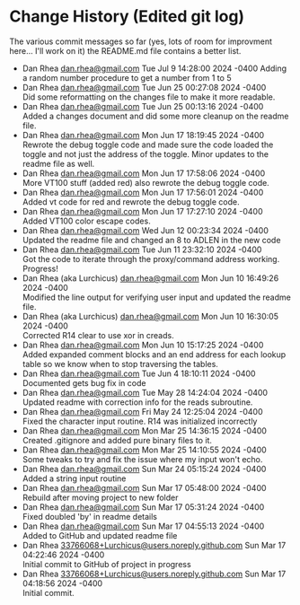 # Change History (Edited git log)

The various commit messages so far (yes, lots of room for improvment here... I'll work on it)
the README.md file contains a better list.

- Dan Rhea <dan.rhea@gmail.com> Tue Jul 9 14:28:00 2024 -0400
Adding a random number procedure to get a number from 1 to 5
- Dan Rhea <dan.rhea@gmail.com> Tue Jun 25 00:27:08 2024 -0400  
Did some reformatting on the changes file to make it more readable.
- Dan Rhea <dan.rhea@gmail.com> Tue Jun 25 00:13:16 2024 -0400  
Added a changes document and did some more cleanup on the readme file.
- Dan Rhea <dan.rhea@gmail.com>  Mon Jun 17 18:19:45 2024 -0400  
Rewrote the debug toggle code and made sure the code loaded the toggle and not just the address of the toggle. Minor updates to the readme file as well.
- Dan Rhea <dan.rhea@gmail.com> Mon Jun 17 17:58:06 2024 -0400  
More VT100 stuff (added red) also rewrote the debug toggle code.
- Dan Rhea <dan.rhea@gmail.com> Mon Jun 17 17:56:01 2024 -0400  
Added vt code for red and rewrote the debug toggle code.
- Dan Rhea <dan.rhea@gmail.com> Mon Jun 17 17:27:10 2024 -0400  
Added VT100 color escape codes.
- Dan Rhea <dan.rhea@gmail.com> Wed Jun 12 00:23:34 2024 -0400  
Updated the readme file and changed an 8 to ADLEN in the new code
- Dan Rhea <dan.rhea@gmail.com> Tue Jun 11 23:32:10 2024 -0400  
Got the code to iterate through the proxy/command address working. Progress!
- Dan Rhea (aka Lurchicus) <dan.rhea@gmail.com> Mon Jun 10 16:49:26 2024 -0400  
Modified the line output for verifying user input and updated the readme file.
- Dan Rhea (aka Lurchicus) <dan.rhea@gmail.com> Mon Jun 10 16:30:05 2024 -0400  
Corrected R14 clear to use xor in creads.
- Dan Rhea <dan.rhea@gmail.com> Mon Jun 10 15:17:25 2024 -0400  
Added expanded comment blocks and an end address for each lookup table so we know when to stop traversing the tables.
- Dan Rhea <dan.rhea@gmail.com> Tue Jun 4 18:10:11 2024 -0400  
Documented gets bug fix in code
- Dan Rhea <dan.rhea@gmail.com> Tue May 28 14:24:04 2024 -0400  
Updated readme with correction info for the reads subroutine.
- Dan Rhea <dan.rhea@gmail.com> Fri May 24 12:25:04 2024 -0400  
Fixed the character input routine. R14 was initialized incorrectly
- Dan Rhea <dan.rhea@gmail.com> Mon Mar 25 14:36:15 2024 -0400  
Created .gitignore and added pure binary files to it.
- Dan Rhea <dan.rhea@gmail.com> Mon Mar 25 14:10:55 2024 -0400  
Some tweaks to try and fix the issue where my input won't echo.
- Dan Rhea <dan.rhea@gmail.com> Sun Mar 24 05:15:24 2024 -0400  
Added a string input routine
- Dan Rhea <dan.rhea@gmail.com> Sun Mar 17 05:48:00 2024 -0400  
Rebuild after moving project to new folder
- Dan Rhea <dan.rhea@gmail.com> Sun Mar 17 05:31:24 2024 -0400  
Fixed doubled 'by' in readme details
- Dan Rhea <dan.rhea@gmail.com> Sun Mar 17 04:55:13 2024 -0400  
Added to GitHub and updated readme file
- Dan Rhea <33766068+Lurchicus@users.noreply.github.com> Sun Mar 17 04:22:46 2024 -0400  
Initial commit to GitHub of project in progress
- Dan Rhea <33766068+Lurchicus@users.noreply.github.com> Sun Mar 17 04:18:56 2024 -0400  
Initial commit.
